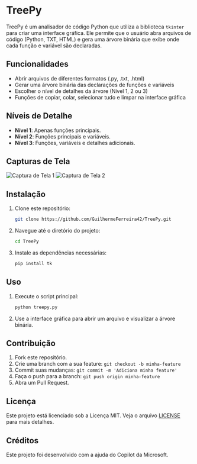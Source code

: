 # TreePy

TreePy é um analisador de código Python que utiliza a biblioteca `tkinter` para criar uma interface gráfica. Ele permite que o usuário abra arquivos de código (Python, TXT, HTML) e gera uma árvore binária que exibe onde cada função e variável são declaradas.

## Funcionalidades

- Abrir arquivos de diferentes formatos (.py, .txt, .html)
- Gerar uma árvore binária das declarações de funções e variáveis
- Escolher o nível de detalhes da árvore (Nível 1, 2 ou 3)
- Funções de copiar, colar, selecionar tudo e limpar na interface gráfica

## Níveis de Detalhe

- **Nível 1**: Apenas funções principais.
- **Nível 2**: Funções principais e variáveis.
- **Nível 3**: Funções, variáveis e detalhes adicionais.

## Capturas de Tela

![Captura de Tela 1](path/to/screenshot1.png)
![Captura de Tela 2](path/to/screenshot2.png)

## Instalação

1. Clone este repositório:
    ```bash
    git clone https://github.com/GuilhermeFerreira42/TreePy.git
    ```
2. Navegue até o diretório do projeto:
    ```bash
    cd TreePy
    ```
3. Instale as dependências necessárias:
    ```bash
    pip install tk
    ```

## Uso

1. Execute o script principal:
    ```bash
    python treepy.py
    ```
2. Use a interface gráfica para abrir um arquivo e visualizar a árvore binária.

## Contribuição

1. Fork este repositório.
2. Crie uma branch com a sua feature: `git checkout -b minha-feature`
3. Commit suas mudanças: `git commit -m 'Adiciona minha feature'`
4. Faça o push para a branch: `git push origin minha-feature`
5. Abra um Pull Request.

## Licença

Este projeto está licenciado sob a Licença MIT. Veja o arquivo [LICENSE](LICENSE) para mais detalhes.

## Créditos

Este projeto foi desenvolvido com a ajuda do Copilot da Microsoft.
